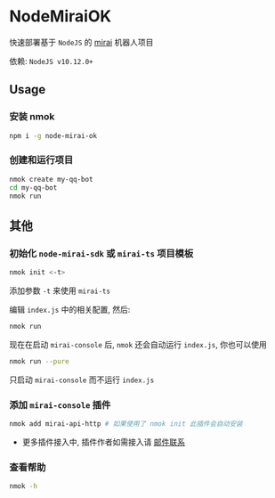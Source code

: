 # NodeMiraiOK

快速部署基于 `NodeJS` 的 [mirai](https://github.com/mamoe/mirai) 机器人项目

依赖: `NodeJS v10.12.0+`

## Usage

### 安装 nmok

``` sh
npm i -g node-mirai-ok
```

### 创建和运行项目

``` sh
nmok create my-qq-bot
cd my-qq-bot
nmok run
```

## 其他

### 初始化 `node-mirai-sdk` 或 `mirai-ts` 项目模板

``` sh
nmok init <-t>
```

添加参数 `-t` 来使用 `mirai-ts`

编辑 `index.js` 中的相关配置, 然后:

``` sh
nmok run
```

现在在启动 `mirai-console` 后, `nmok` 还会自动运行 `index.js`, 你也可以使用

``` sh
nmok run --pure
```

只启动 `mirai-console` 而不运行 `index.js`

### 添加 `mirai-console` 插件

``` sh
nmok add mirai-api-http # 如果使用了 nmok init 此插件会自动安装
```

- 更多插件接入中, 插件作者如需接入请 [邮件联系](mailto://me@hongshn.xyz)

### 查看帮助

``` sh
nmok -h
```
